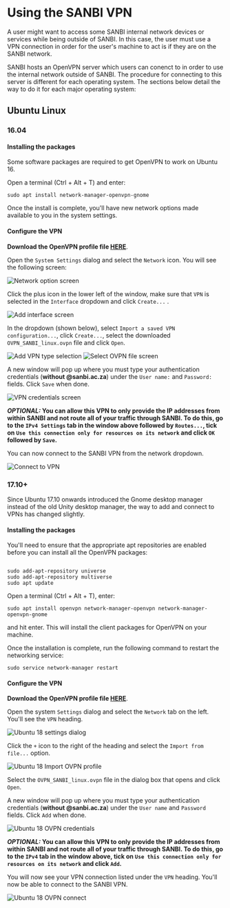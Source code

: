 # Using the SANBI VPN

A user might want to access some SANBI internal network devices or services while being outside of SANBI. In this case, the user must use a VPN connection in order for the user's machine to act is if they are on the SANBI network.

SANBI hosts an OpenVPN server which users can conenct to in order to use the internal network outside of SANBI. The procedure for connecting to this server is different for each operating system. The sections below detail the way to do it for each major operating system:

## Ubuntu Linux

### 16.04

#### Installing the packages

Some software packages are required to get OpenVPN to work on Ubuntu 16.

Open a terminal (Ctrl + Alt + T) and enter:

```shell
sudo apt install network-manager-openvpn-gnome
```

Once the install is complete, you'll have new network options made available to you in the system settings.

#### Configure the VPN

**Download the OpenVPN profile file  [HERE](../_files/OVPN_SANBI_linux.ovpn)**.

Open the `System Settings` dialog and select the `Network` icon. You will see the following screen:

![Network option screen](../_media/vpn/ubuntu_16.04/1.png)

Click the plus icon in the lower left of the window, make sure that `VPN` is selected in the `Interface` dropdown and click `Create...` .

![Add interface screen](../_media/vpn/ubuntu_16.04/2.png)

In the dropdown (shown below), select `Import a saved VPN configuration...`, click `Create...`, select the downloaded `OVPN_SANBI_linux.ovpn` file and click `Open`.

![Add VPN type selection](../_media/vpn/ubuntu_16.04/3.png)
![Select OVPN file screen](../_media/vpn/ubuntu_16.04/4.png)

A new window will pop up where you must type your authentication credentials (**without @sanbi.ac.za**) under the `User name:` and `Password:` fields. Click `Save` when done.

![VPN credentials screen](../_media/vpn/ubuntu_16.04/5.png)

**_OPTIONAL:_ You can allow this VPN to only provide the IP addresses from within SANBI and not route all of your traffic through SANBI. To do this, go to the `IPv4 Settings` tab in the window above followed by `Routes...`, tick on `Use this connection only for resources on its network` and click `OK` followed by `Save`.**

You can now connect to the SANBI VPN from the network dropdown.

![Connect to VPN](../_media/vpn/ubuntu_16.04/6.png)

### 17.10+

Since Ubuntu 17.10 onwards introduced the Gnome desktop manager instead of the old Unity desktop manager, the way to add and connect to VPNs has changed slightly.

#### Installing the packages

You'll need to ensure that the appropriate apt repositories are enabled before you can install all the OpenVPN packages:

```shell

sudo add-apt-repository universe
sudo add-apt-repository multiverse
sudo apt update
```

Open a terminal (Ctrl + Alt + T), enter:

```shell
sudo apt install openvpn network-manager-openvpn network-manager-openvpn-gnome
```
and hit enter. This will install the client packages for OpenVPN on your machine.

Once the installation is complete, run the following command to restart the networking service:

```shell
sudo service network-manager restart
```

#### Configure the VPN

**Download the OpenVPN profile file [HERE](../_files/OVPN_SANBI_linux.ovpn)**.

 Open the system `Settings` dialog and select the `Network` tab on the left. You'll see the `VPN` heading.

![Ubuntu 18 settings dialog](../_media/vpn/ubuntu_18.04/1.png)

Click the `+` icon to the right of the heading and select the `Import from file...` option.

![Ubuntu 18 Import OVPN profile](../_media/vpn/ubuntu_18.04/2.png)

Select the `OVPN_SANBI_linux.ovpn` file in the dialog box that opens and click `Open`.

A new window will pop up where you must type your authentication credentials (**without @sanbi.ac.za**) under the `User name` and `Password` fields. Click `Add` when done.

![Ubuntu 18 OVPN credentials](../_media/vpn/ubuntu_18.04/3.png)

**_OPTIONAL:_ You can allow this VPN to only provide the IP addresses from within SANBI and not route all of your traffic through SANBI. To do this, go to the `IPv4` tab in the window above, tick on `Use this connection only for resources on its network` and click `Add`.**

You will now see your VPN connection listed under the `VPN` heading. You'll now be able to connect to the SANBI VPN.

![Ubuntu 18 OVPN connect](../_media/vpn/ubuntu_18.04/4.png)